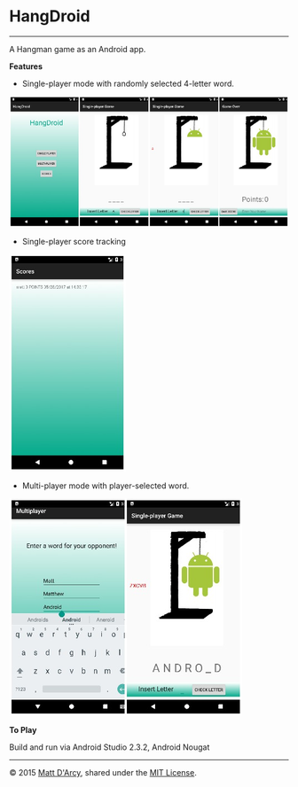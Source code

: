 # HangDroid

---

A Hangman game as an Android app.

**Features**

* Single-player mode with randomly selected 4-letter word.

![](app/src/main/res/screenshots/single.jpg "HangDroid Single-player")

* Single-player score tracking

![](app/src/main/res/screenshots/scores.jpg "Scores Tracking")

* Multi-player mode with player-selected word.

![](app/src/main/res/screenshots/multi.jpg "HangDroid Multi-player")

**To Play**

Build and run via Android Studio 2.3.2, Android Nougat

---

© 2015 [Matt D'Arcy](http://linkedin.mathewdarcy.com), shared under the [MIT License](http://www.opensource.org/licenses/MIT).
